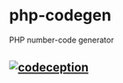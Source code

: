 # php-codegen
PHP number-code generator

## [![codeception](https://github.com/strannyi-tip/php-codegen/actions/workflows/php.yml/badge.svg)](https://github.com/strannyi-tip/php-codegen/actions/workflows/php.yml)
